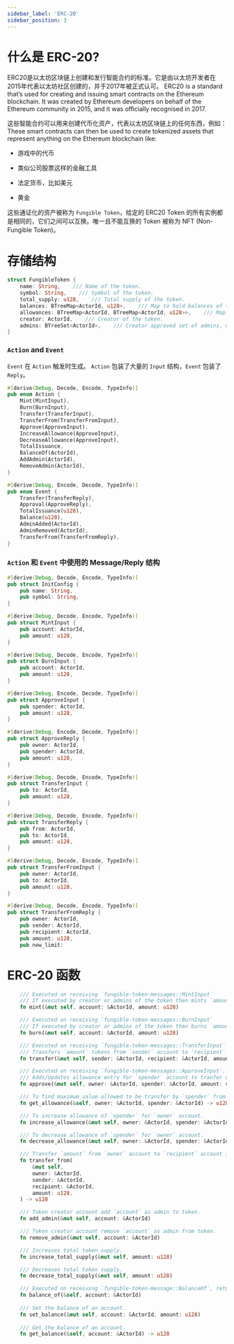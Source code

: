 ```yaml
---
sidebar_label: 'ERC-20'
sidebar_position: 3
---
```


# 什么是 ERC-20?

ERC20是以太坊区块链上创建和发行智能合约的标准。它是由以太坊开发者在2015年代表以太坊社区创建的，并于2017年被正式认可。
ERC20 is a standard that’s used for creating and issuing smart contracts on the Ethereum blockchain. It was created by Ethereum developers on behalf of the Ethereum community in 2015, and it was officially recognised in 2017. 

这些智能合约可以用来创建代币化资产，代表以太坊区块链上的任何东西，例如：
These smart contracts can then be used to create tokenized assets that represent anything on the Ethereum blockchain like:

- 游戏中的代币

- 类似公司股票这样的金融工具

- 法定货币，比如美元

- 黄金

这些通证化的资产被称为 `Fungible Token`，给定的 ERC20 Token 的所有实例都是相同的，它们之间可以互换。唯一且不能互换的 Token 被称为 NFT (Non-Fungible Token)。

# 存储结构

```rust
struct FungibleToken {
    name: String,    /// Name of the token.
    symbol: String,    /// Symbol of the token.
    total_supply: u128,    /// Total supply of the token.
    balances: BTreeMap<ActorId, u128>,    /// Map to hold balances of token holders.
    allowances: BTreeMap<ActorId, BTreeMap<ActorId, u128>>,    /// Map to hold allowance information of token holders.
    creator: ActorId,    /// Creator of the token.
    admins: BTreeSet<ActorId>,    /// Creator approved set of admins, who can do mint/burn.
}
```

### `Action` and `Event`

`Event` 在 `Action` 触发时生成。 `Action` 包装了大量的 `Input` 结构，`Event` 包装了 `Reply`。

```rust
#[derive(Debug, Decode, Encode, TypeInfo)]
pub enum Action {
    Mint(MintInput),
    Burn(BurnInput),
    Transfer(TransferInput),
    TransferFrom(TransferFromInput),
    Approve(ApproveInput),
    IncreaseAllowance(ApproveInput),
    DecreaseAllowance(ApproveInput),
    TotalIssuance,
    BalanceOf(ActorId),
    AddAdmin(ActorId),
    RemoveAdmin(ActorId),
}
```

```rust
#[derive(Debug, Encode, Decode, TypeInfo)]
pub enum Event {
    Transfer(TransferReply),
    Approval(ApproveReply),
    TotalIssuance(u128),
    Balance(u128),
    AdminAdded(ActorId),
    AdminRemoved(ActorId),
    TransferFrom(TransferFromReply),
}
```

### `Action` 和 `Event` 中使用的 Message/Reply 结构

```rust
#[derive(Debug, Decode, Encode, TypeInfo)]
pub struct InitConfig {
    pub name: String,
    pub symbol: String,
}
```

```rust
#[derive(Debug, Decode, Encode, TypeInfo)]
pub struct MintInput {
    pub account: ActorId,
    pub amount: u128,
}
```

```rust
#[derive(Debug, Decode, Encode, TypeInfo)]
pub struct BurnInput {
    pub account: ActorId,
    pub amount: u128,
}
```

```rust
#[derive(Debug, Encode, Decode, TypeInfo)]
pub struct ApproveInput {
    pub spender: ActorId,
    pub amount: u128,
}
```

```rust
#[derive(Debug, Encode, Decode, TypeInfo)]
pub struct ApproveReply {
    pub owner: ActorId,
    pub spender: ActorId,
    pub amount: u128,
}
```

```rust
#[derive(Debug, Decode, Encode, TypeInfo)]
pub struct TransferInput {
    pub to: ActorId,
    pub amount: u128,
}
```

```rust
#[derive(Debug, Decode, Encode, TypeInfo)]
pub struct TransferReply {
    pub from: ActorId,
    pub to: ActorId,
    pub amount: u128,
}
```

```rust
#[derive(Debug, Decode, Encode, TypeInfo)]
pub struct TransferFromInput {
    pub owner: ActorId,
    pub to: ActorId,
    pub amount: u128,
}
```

```rust
#[derive(Debug, Decode, Encode, TypeInfo)]
pub struct TransferFromReply {
    pub owner: ActorId,
    pub sender: ActorId,
    pub recipient: ActorId,
    pub amount: u128,
    pub new_limit:
```

# ERC-20 函数

```rust
    /// Executed on receiving `fungible-token-messages::MintInput`
    /// If executed by creator or admins of the token then mints `amount` tokens into `account`.
    fn mint(&mut self, account: &ActorId, amount: u128) 

    /// Executed on receiving `fungible-token-messages::BurnInput`
    /// If executed by creator or admins of the token then burns `amount` tokens from `account`.
    fn burn(&mut self, account: &ActorId, amount: u128)

    /// Executed on receiving `fungible-token-messages::TransferInput` or `fungible-token-messages::TransferFromInput`.
    /// Transfers `amount` tokens from `sender` account to `recipient` account.
    fn transfer(&mut self, sender: &ActorId, recipient: &ActorId, amount: u128)

    /// Executed on receiving `fungible-token-messages::ApproveInput`.
    /// Adds/Updates allowance entry for `spender` account to tranfer upto `amount` from `owner` account.
    fn approve(&mut self, owner: &ActorId, spender: &ActorId, amount: u128)

    /// To find maximum value allowed to be transfer by `spender` from `owner` account. 
    fn get_allowance(&self, owner: &ActorId, spender: &ActorId) -> u128

    /// To increase allowance of `spender` for `owner` account.
    fn increase_allowance(&mut self, owner: &ActorId, spender: &ActorId, amount: u128)

    /// To decrease allowance of `spender` for `owner` account.
    fn decrease_allowance(&mut self, owner: &ActorId, spender: &ActorId, amount: u128)

    /// Transfer `amount` from `owner` account to `recipient` account if `sender`'s allowance permits. 
    fn transfer_from(
        &mut self,
        owner: &ActorId,
        sender: &ActorId,
        recipient: &ActorId,
        amount: u128,
    ) -> u128

    /// Token creator account add `account` as admin to token.
    fn add_admin(&mut self, account: &ActorId)

    /// Token creator account remove `account` as admin from token.
    fn remove_admin(&mut self, account: &ActorId)

    /// Increases total token supply.
    fn increase_total_supply(&mut self, amount: u128)

    /// Decreases total token supply.
    fn decrease_total_supply(&mut self, amount: u128)

    /// Executed on receiving `fungible-token-message::BalanceOf`, returns token balance of `account`.
    fn balance_of(&self, account: &ActorId)
    
    /// Set the balance of an account.
    fn set_balance(&mut self, account: &ActorId, amount: u128)
    
    /// Get the balance of an account.
    fn get_balance(&self, account: &ActorId) -> u128
```
